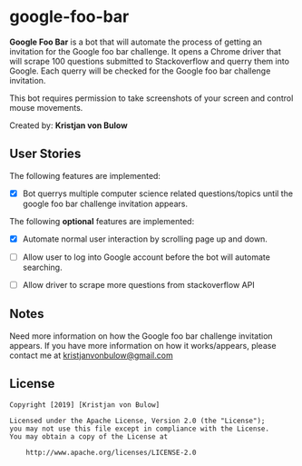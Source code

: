 # google-foo-bar

**Google Foo Bar** is a bot that will automate the process of getting an invitation for the Google foo bar challenge.
It opens a Chrome driver that will scrape 100 questions submitted to Stackoverflow and querry them into Google.
Each querry will be checked for the Google foo bar challenge invitation.

This bot requires permission to take screenshots of your screen and control mouse movements.

Created by: **Kristjan von Bulow**

## User Stories

The following features are implemented:
* [x] Bot querrys multiple computer science related questions/topics until the google foo bar challenge invitation appears.

The following **optional** features are implemented:
* [x] Automate normal user interaction by scrolling page up and down.
* [ ] Allow user to log into Google account before the bot will automate searching.
* [ ] Allow driver to scrape more questions from stackoverflow API


## Notes

Need more information on how the Google foo bar challenge invitation appears. If you have more information on how it works/appears,
please contact me at kristjanvonbulow@gmail.com

## License

    Copyright [2019] [Kristjan von Bulow]

    Licensed under the Apache License, Version 2.0 (the "License");
    you may not use this file except in compliance with the License.
    You may obtain a copy of the License at

        http://www.apache.org/licenses/LICENSE-2.0
